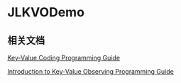 # JLKVODemo

## 相关文档

<a href="https://developer.apple.com/library/content/documentation/Cocoa/Conceptual/KeyValueCoding/index.html#//apple_ref/doc/uid/10000107-SW1">Key-Value Coding Programming Guide</a>

<a href="https://developer.apple.com/library/content/documentation/Cocoa/Conceptual/KeyValueObserving/KeyValueObserving.html#//apple_ref/doc/uid/10000177-BCICJDHA">Introduction to Key-Value Observing Programming Guide</a>

